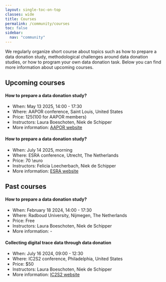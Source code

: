 ```yaml
---
layout: single-toc-on-top
classes: wide
title: Courses
permalink: /community/courses
toc: false
sidebar:
  nav: "community"
---
```


We regularly organize short course about topics such as how to prepare a data 
donation study, methodological challenges around data donation studies, or how to 
program your own data donation task. Below you can find more information about
upcoming courses. 

## Upcoming courses 

#### How to prepare a data donation study? 
- When: May 13 2025, 14:00 - 17:30
- Where: AAPOR conference, Saint Louis, United States
- Price: $125 ($100 for AAPOR members)
- Instructors: Laura Boeschoten, Niek de Schipper
- More information: [AAPOR website](https://aapor.org/short-courses/?_zs=amM3o1&_zl=Xcw1A)

#### How to prepare a data donation study? 
- When: July 14 2025, morning
- Where: ESRA conference, Utrecht, The Netherlands
- Price: 70 \euro
- Instructors: Felicia Loecherbach, Niek de Schipper
- More information: [ESRA website](https://www.europeansurveyresearch.org/conference/utrecht-2025/short-courses/)


## Past courses 

#### How to prepare a data donation study? 
- When: February 18 2024, 14:00 - 17:30
- Where: Radboud University, Nijmegen, The Netherlands
- Price: Free
- Instructors: Laura Boeschoten, Niek de Schipper
- More information: - 

#### Collecting digital trace data through data donation
- When: July 16 2024, 09:00 - 12:30 
- Where: IC2S2 conference, Philadelphia, United States 
- Price: $50
- Instructors: Laura Boeschoten, Niek de Schipper
- More information: [IC2S2 website](https://ic2s2-2024.org/tutorials)
